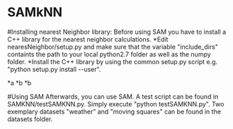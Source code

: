 # SAMkNN

#Installing nearest Neighbor library:
Before using SAM you have to install a C++ library for the nearest neighbor calculations.
*Edit nearesNeighbor/setup.py and make sure that the variable "include_dirs" containts the path to your local python2.7 folder as well as the numpy folder.
*Install the C++ library by using the common setup.py script e.g. "python setup.py install --user".

*a
*b
*b

#Using SAM
Afterwards, you can use SAM. A test script can be found in SAMKNN/testSAMKNN.py. Simply execute "python testSAMKNN.py".
Two exemplary datasets "weather" and "moving squares" can be found in the datasets folder.
